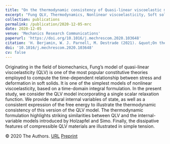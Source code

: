 ```yaml
---
title: "On the thermodynamic consistency of Quasi-linear viscoelastic models for soft solids"
excerpt: "Fung QLV, Thermodynamics, Nonlinear viscoelasticity, Soft solids, Biomechanics"
collection: publications
permalink: /publication/2020-12-05-mrc
date: 2020-12-05
venue: 'Mechanics Research Communications'
paperurl: 'https://doi.org/10.1016/j.mechrescom.2020.103648'
citation: 'H. Berjamin, W. J. Parnell, M. Destrade (2021). &quot;On the thermodynamic consistency of Quasi-linear viscoelastic models for soft solids&quot;, <i>Mechanics Research Communications</i> 111, 103648.'
doi: '10.1016/j.mechrescom.2020.103648'
cv: false
---
```


Originating in the field of biomechanics, Fung’s model of quasi-linear viscoelasticity (QLV) is one of the most popular constitutive theories employed to compute the time-dependent relationship between stress and deformation in soft solids. It is one of the simplest models of nonlinear viscoelasticity, based on a time-domain integral formulation. In the present study, we consider the QLV model incorporating a single scalar relaxation function. We provide natural internal variables of state, as well as a consistent expression of the free energy to illustrate the thermodynamic consistency of this version of the QLV model. The thermodynamic formulation highlights striking similarities between QLV and the internal-variable models introduced by Holzapfel and Simo. Finally, the dissipative features of compressible QLV materials are illustrated in simple tension.

© 2020 The Authors. [URL](https://www.sciencedirect.com/science/article/pii/S0093641320301762) [Preprint](https://doi.org/10.48550/arXiv.2012.01811)